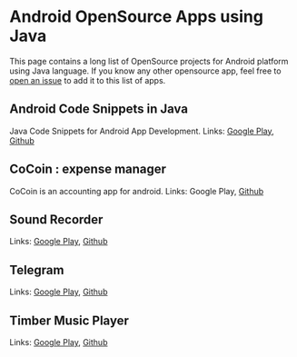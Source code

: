 # Android OpenSource Apps using Java
This page contains a long list of OpenSource projects for Android platform using Java language. If you know any other opensource app, feel free to [open an issue](https://github.com/DevAbanoub/programming_route/issues) to add it to this list of apps.

## Android Code Snippets in Java
Java Code Snippets for Android App Development.
Links: [Google Play](https://play.google.com/store/apps/details?id=com.abanoubhanna.java), [Github](https://github.com/DevAbanoub/java_code_snippets)

## CoCoin : expense manager
CoCoin is an accounting app for android.
Links: Google Play, [Github](https://github.com/Nightonke/CoCoin)

## Sound Recorder
Links: [Google Play](https://play.google.com/store/apps/details?id=com.danielkim.soundrecorder), [Github](https://github.com/dkim0419/SoundRecorder)

## Telegram
Links: [Google Play](https://play.google.com/store/apps/details?id=org.telegram.messenger), [Github](https://github.com/DrKLO/Telegram)

## Timber Music Player
Links: [Google Play](https://play.google.com/store/apps/details?id=naman14.timber), [Github](https://github.com/naman14/Timber)

